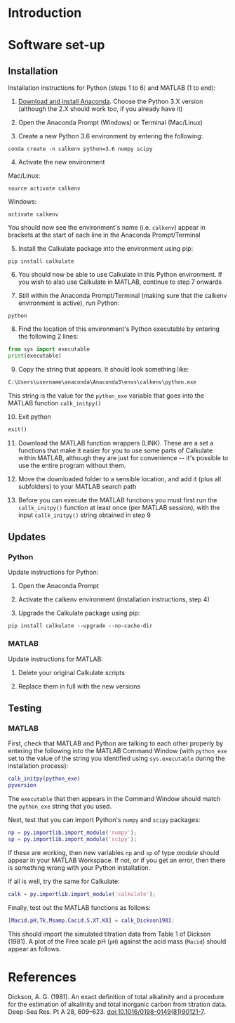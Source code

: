 # Introduction

# Software set-up

## Installation

Installation instructions for Python (steps 1 to 6) and MATLAB (1 to end):

  1. [Download and install Anaconda](https://www.anaconda.com/download/). Choose the Python 3.X version (although the 2.X should work too, if you already have it)

  2. Open the Anaconda Prompt (Windows) or Terminal (Mac/Linux)

  3. Create a new Python 3.6 environment by entering the following:

```
conda create -n calkenv python=3.6 numpy scipy
```

  4. Activate the new environment

  Mac/Linux:

```
source activate calkenv
```

  Windows:

```
activate calkenv
```

  You should now see the environment's name (i.e. `calkenv`) appear in brackets at the start of each line in the Anaconda Prompt/Terminal

  5. Install the Calkulate package into the environment using pip:

```
pip install calkulate
```

  6. You should now be able to use Calkulate in this Python environment. If you wish to also use Calkulate in MATLAB, continue to step 7 onwards

  7. Still within the Anaconda Prompt/Terminal (making sure that the calkenv environment is active), run Python:

```
python
```

  8. Find the location of this environment's Python executable by entering the following 2 lines:

```python
from sys import executable
print(executable)
```

  9. Copy the string that appears. It should look something like:

```python
C:\Users\username\anaconda\Anaconda3\envs\calkenv\python.exe
```

  This string is the value for the `python_exe` variable that goes into the MATLAB function `calk_initpy()`

  10. Exit python

```python
exit()
```

  11. Download the MATLAB function wrappers (LINK). These are a set a functions that make it easier for you to use some parts of Calkulate within MATLAB, although they are just for convenience -- it's possible to use the entire program without them.

  12. Move the downloaded folder to a sensible location, and add it (plus all subfolders) to your MATLAB search path

  13. Before you can execute the MATLAB functions you must first run the `callk_initpy()` function at least once (per MATLAB session), with the input `callk_initpy()` string obtained in step 9

## Updates

### Python

Update instructions for Python:

  1. Open the Anaconda Prompt

  2. Activate the calkenv environment (installation instructions, step 4)

  3. Upgrade the Calkulate package using pip:

```
pip install calkulate --upgrade --no-cache-dir
```

### MATLAB

Update instructions for MATLAB:

  1. Delete your original Calkulate scripts

  2. Replace them in full with the new versions

## Testing

### MATLAB

First, check that MATLAB and Python are talking to each other properly by entering the following into the MATLAB Command Window (with `python_exe` set to the value of the string you identified using `sys.executable` during the installation process):

```matlab
calk_initpy(python_exe)
pyversion
```

The `executable` that then appears in the Command Window should match the `python_exe` string that you used.

Next, test that you can import Python's `numpy` and `scipy` packages:

```matlab
np = py.importlib.import_module('numpy');
sp = py.importlib.import_module('scipy');
```

If these are working, then new variables `np` and `sp` of type *module* should appear in your MATLAB Workspace. If not, or if you get an error, then there is something wrong with your Python installation.

If all is well, try the same for Calkulate:

```matlab
calk = py.importlib.import_module('calkulate');
```

Finally, test out the MATLAB functions as follows:

```matlab
[Macid,pH,Tk,Msamp,Cacid,S,XT,KX] = calk_Dickson1981;
```

This should import the simulated titration data from Table 1 of Dickson (1981). A plot of the Free scale pH (`pH`) against the acid mass (`Macid`) should appear as follows.

# References

Dickson, A. G. (1981). An exact definition of total alkalinity and a procedure for the estimation of alkalinity and total inorganic carbon from titration data. Deep-Sea Res. Pt A 28, 609–623. <a href="https://doi.org/10.1016/0198-0149(81)90121-7">doi:10.1016/0198-0149(81)90121-7</a>.
